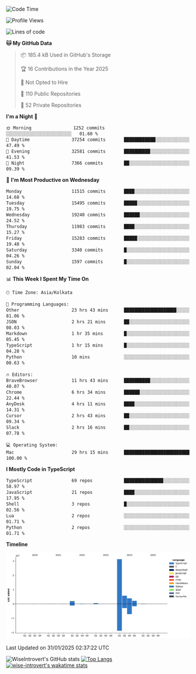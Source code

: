 <!--START_SECTION:waka-->
![Code Time](http://img.shields.io/badge/Code%20Time-2%2C187%20hrs%2025%20mins-blue)

![Profile Views](http://img.shields.io/badge/Profile%20Views-0-blue)

![Lines of code](https://img.shields.io/badge/From%20Hello%20World%20I%27ve%20Written-46.0%20million%20lines%20of%20code-blue)

**🐱 My GitHub Data** 

> 📦 185.4 kB Used in GitHub's Storage 
 > 
> 🏆 16 Contributions in the Year 2025
 > 
> 🚫 Not Opted to Hire
 > 
> 📜 110 Public Repositories 
 > 
> 🔑 52 Private Repositories 
 > 
**I'm a Night 🦉** 

```text
🌞 Morning                1252 commits        ░░░░░░░░░░░░░░░░░░░░░░░░░   01.60 % 
🌆 Daytime                37254 commits       ████████████░░░░░░░░░░░░░   47.49 % 
🌃 Evening                32581 commits       ██████████░░░░░░░░░░░░░░░   41.53 % 
🌙 Night                  7366 commits        ██░░░░░░░░░░░░░░░░░░░░░░░   09.39 % 
```
📅 **I'm Most Productive on Wednesday** 

```text
Monday                   11515 commits       ████░░░░░░░░░░░░░░░░░░░░░   14.68 % 
Tuesday                  15495 commits       █████░░░░░░░░░░░░░░░░░░░░   19.75 % 
Wednesday                19240 commits       ██████░░░░░░░░░░░░░░░░░░░   24.52 % 
Thursday                 11983 commits       ████░░░░░░░░░░░░░░░░░░░░░   15.27 % 
Friday                   15283 commits       █████░░░░░░░░░░░░░░░░░░░░   19.48 % 
Saturday                 3340 commits        █░░░░░░░░░░░░░░░░░░░░░░░░   04.26 % 
Sunday                   1597 commits        █░░░░░░░░░░░░░░░░░░░░░░░░   02.04 % 
```


📊 **This Week I Spent My Time On** 

```text
🕑︎ Time Zone: Asia/Kolkata

💬 Programming Languages: 
Other                    23 hrs 43 mins      ████████████████████░░░░░   81.06 % 
JSON                     2 hrs 21 mins       ██░░░░░░░░░░░░░░░░░░░░░░░   08.03 % 
Markdown                 1 hr 35 mins        █░░░░░░░░░░░░░░░░░░░░░░░░   05.45 % 
TypeScript               1 hr 15 mins        █░░░░░░░░░░░░░░░░░░░░░░░░   04.28 % 
Python                   10 mins             ░░░░░░░░░░░░░░░░░░░░░░░░░   00.63 % 

🔥 Editors: 
BraveBrowser             11 hrs 43 mins      ██████████░░░░░░░░░░░░░░░   40.07 % 
Chrome                   6 hrs 34 mins       ██████░░░░░░░░░░░░░░░░░░░   22.44 % 
AnyDesk                  4 hrs 11 mins       ████░░░░░░░░░░░░░░░░░░░░░   14.31 % 
Cursor                   2 hrs 43 mins       ██░░░░░░░░░░░░░░░░░░░░░░░   09.34 % 
Slack                    2 hrs 16 mins       ██░░░░░░░░░░░░░░░░░░░░░░░   07.78 % 

💻 Operating System: 
Mac                      29 hrs 15 mins      █████████████████████████   100.00 % 
```

**I Mostly Code in TypeScript** 

```text
TypeScript               69 repos            ███████████████░░░░░░░░░░   58.97 % 
JavaScript               21 repos            ████░░░░░░░░░░░░░░░░░░░░░   17.95 % 
Shell                    3 repos             █░░░░░░░░░░░░░░░░░░░░░░░░   02.56 % 
Lua                      2 repos             ░░░░░░░░░░░░░░░░░░░░░░░░░   01.71 % 
Python                   2 repos             ░░░░░░░░░░░░░░░░░░░░░░░░░   01.71 % 
```



**Timeline**

![Lines of Code chart](https://raw.githubusercontent.com/wise-introvert/wise-introvert/master/assets/bar_graph.png)


 Last Updated on 31/01/2025 02:37:22 UTC
<!--END_SECTION:waka-->

![WiseIntrovert's GitHub stats](https://github-readme-stats.vercel.app/api?username=wise-introvert&count_private=true&show_icons=true)
[![Top Langs](https://github-readme-stats.vercel.app/api/top-langs/?username=wise-introvert&langs_count=10)](https://github.com/anuraghazra/github-readme-stats)
[![wise-introvert's wakatime stats](https://github-readme-stats.vercel.app/api/wakatime?username=wiseintrovert)](https://github.com/anuraghazra/github-readme-stats)
